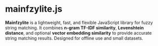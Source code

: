 # mainfzylite.js
**Mainfzylite** is a lightweight, fast, and flexible JavaScript library for fuzzy string matching.   It combines **n-gram TF-IDF similarity**, **Levenshtein distance**, and optional **vector embedding similarity** to provide accurate string matching results. Designed for offline use and small datasets.
